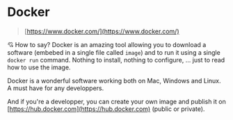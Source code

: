 # Docker

> [https://www.docker.com/](https://www.docker.com/)

💘 How to say? Docker is an amazing tool allowing you to download a software (embebed in a single file called `image`) and to run it using a single `docker run` command. Nothing to install, nothing to configure, ... just to read how to use the image.

Docker is a wonderful software working both on Mac, Windows and Linux. A must have for any developpers.

And if you're a developper, you can create your own image and publish it on [https://hub.docker.com](https://hub.docker.com) (public or private).

